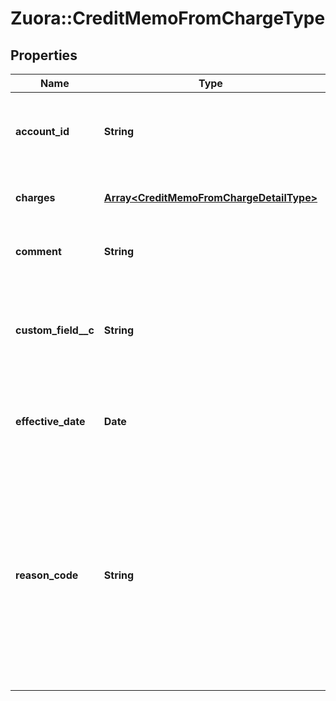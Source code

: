 # Zuora::CreditMemoFromChargeType

## Properties
Name | Type | Description | Notes
------------ | ------------- | ------------- | -------------
**account_id** | **String** | The ID of the account associated with the credit memo.  | 
**charges** | [**Array&lt;CreditMemoFromChargeDetailType&gt;**](CreditMemoFromChargeDetailType.md) | Container for product rate plan charges.  | [optional] 
**comment** | **String** | Comments about the credit memo.  | [optional] 
**custom_field__c** | **String** | Any custom fields defined for this object. The custom field name is case-sensitive.  | [optional] 
**effective_date** | **Date** | The date when the credit memo takes effect.  | [optional] 
**reason_code** | **String** | A code identifying the reason for the transaction. The value must be an existing reason code or empty. If you do not specify a value, Zuora uses the default reason code.  | [optional] 


